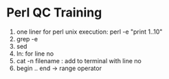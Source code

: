 # Perl QC Training

1. one liner for perl unix execution: perl -e "print 1..10"
2. grep -e 
3. sed
4. ln: for line no
5. cat -n filename : add to terminal with line no
6. begin .. end -> range operator
